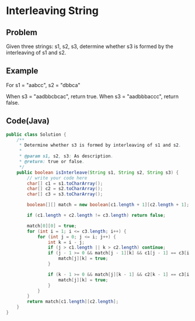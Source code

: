Interleaving String
===

## Problem

Given three strings: s1, s2, s3, determine whether s3 is formed by the interleaving of s1 and s2.


## Example

For s1 = "aabcc", s2 = "dbbca"

When s3 = "aadbbcbcac", return true.
When s3 = "aadbbbaccc", return false.


Code(Java)
----------

```java
public class Solution {
    /**
     * Determine whether s3 is formed by interleaving of s1 and s2.
     *
     * @param s1, s2, s3: As description.
     * @return: true or false.
     */
    public boolean isInterleave(String s1, String s2, String s3) {
        // write your code here
        char[] c1 = s1.toCharArray();
        char[] c2 = s2.toCharArray();
        char[] c3 = s3.toCharArray();

        boolean[][] match = new boolean[c1.length + 1][c2.length + 1];

        if (c1.length + c2.length != c3.length) return false;

        match[0][0] = true;
        for (int i = 1; i <= c3.length; i++) {
            for (int j = 0; j <= i; j++) {
                int k = i - j;
                if (j > c1.length || k > c2.length) continue;
                if (j - 1 >= 0 && match[j - 1][k] && c1[j - 1] == c3[i - 1]) {
                    match[j][k] = true;
                }

                if (k - 1 >= 0 && match[j][k - 1] && c2[k - 1] == c3[i - 1]) {
                    match[j][k] = true;
                }
            }
        }
        return match[c1.length][c2.length];
    }
}
```